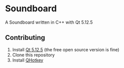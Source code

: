 # Soundboard
A Soundboard written in C++ with Qt 5.12.5

## Contributing
1. Install [Qt 5.12.5](https://www.qt.io/download) (the free open source version is fine)
2. Clone this repository
3. Install [QHotkey](https://github.com/Skycoder42/QHotkey)
